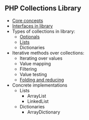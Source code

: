 ## PHP Collections Library

* [Core concepts](./core_concepts.md)
* [Interfaces in library](./interfaces.md)
* Types of collections in library:
  * [Optionals](./optionals.md)
  * [Lists](./lists.md)
  * Dictionaries
* Iterative methods over collections:
  * Iterating over values
  * Value mapping
  * Filtering
  * Value testing
  * [Folding and reducing](./folding_and_reducing.md)
* Concrete implementations
  * Lists
    * ArrayList
    * LinkedList
  * Dictionaries
    * ArrayDictionary